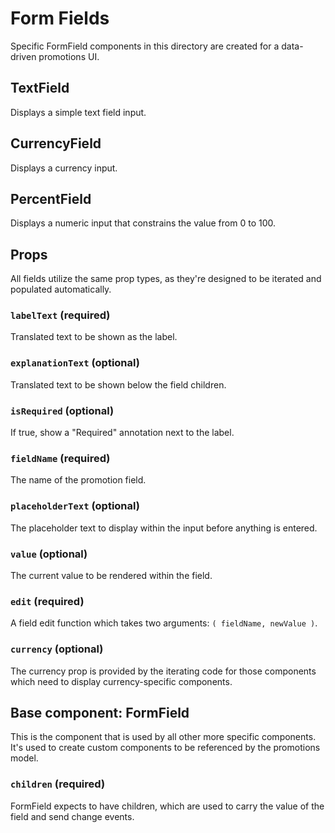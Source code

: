 Form Fields
===========

Specific FormField components in this directory are created for a data-driven
promotions UI.

## TextField

Displays a simple text field input.

## CurrencyField

Displays a currency input.

## PercentField

Displays a numeric input that constrains the value from 0 to 100.

## Props

All fields utilize the same prop types, as they're designed to be iterated
and populated automatically.

### `labelText` (required)

Translated text to be shown as the label.

### `explanationText` (optional)

Translated text to be shown below the field children.

### `isRequired` (optional)

If true, show a "Required" annotation next to the label.

### `fieldName` (required)

The name of the promotion field.

### `placeholderText` (optional)

The placeholder text to display within the input before anything is entered.

### `value` (optional)

The current value to be rendered within the field.

### `edit` (required)

A field edit function which takes two arguments: `( fieldName, newValue )`.

### `currency` (optional)

The currency prop is provided by the iterating code for those components which
need to display currency-specific components.

## Base component: FormField

This is the component that is used by all other more specific components.
It's used to create custom components to be referenced by the promotions model.

### `children` (required)

FormField expects to have children, which are used to carry the value of the
field and send change events.

